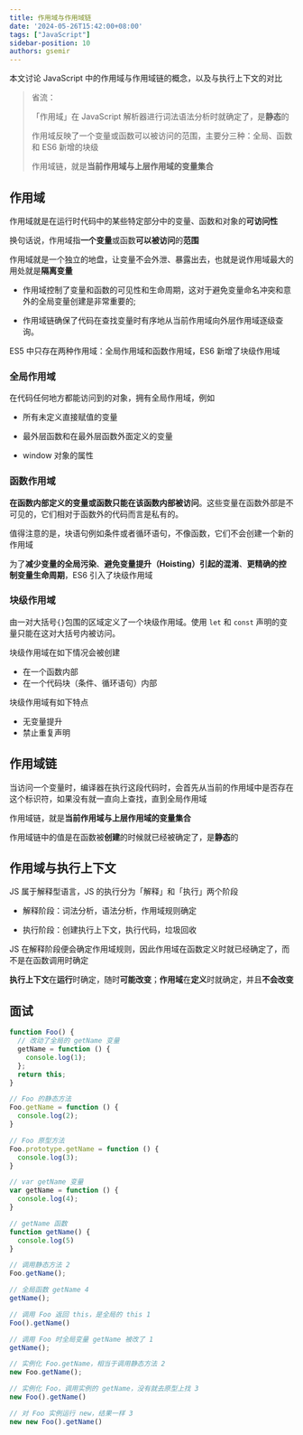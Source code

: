 ```yaml
---
title: 作用域与作用域链
date: '2024-05-26T15:42:00+08:00'
tags: ["JavaScript"]
sidebar-position: 10
authors: gsemir
---
```


本文讨论 JavaScript 中的作用域与作用域链的概念，以及与执行上下文的对比

> 省流：
>
> 「作用域」在 JavaScript 解析器进行词法语法分析时就确定了，是**静态**的
>
> 作用域反映了一个变量或函数可以被访问的范围，主要分三种：全局、函数和 ES6 新增的块级
>
> 作用域链，就是**当前作用域与上层作用域的变量集合**
>

## 作用域

作用域就是在运行时代码中的某些特定部分中的变量、函数和对象的**可访问性**

换句话说，作用域指**一个变量**或函数**可以被访问**的**范围**

作用域就是一个独立的地盘，让变量不会外泄、暴露出去，也就是说作用域最大的用处就是**隔离变量**

- 作用域控制了变量和函数的可见性和生命周期，这对于避免变量命名冲突和意外的全局变量创建是非常重要的;

- 作用域链确保了代码在查找变量时有序地从当前作用域向外层作用域逐级查询。

ES5 中只存在两种作用域：全局作用域和函数作用域，ES6 新增了块级作用域

### 全局作用域

在代码任何地方都能访问到的对象，拥有全局作用域，例如

- 所有未定义直接赋值的变量

- 最外层函数和在最外层函数外面定义的变量

- window 对象的属性

### 函数作用域

**在函数内部定义的变量或函数只能在该函数内部被访问**。这些变量在函数外部是不可见的，它们相对于函数外的代码而言是私有的。

值得注意的是，块语句例如条件或者循环语句，不像函数，它们不会创建一个新的作用域

为了**减少变量的全局污染**、**避免变量提升（Hoisting）引起的混淆**、**更精确的控制变量生命周期**，ES6 引入了块级作用域

### 块级作用域

由一对大括号`{}`包围的区域定义了一个块级作用域。使用 `let` 和 `const` 声明的变量只能在这对大括号内被访问。

块级作用域在如下情况会被创建

- 在一个函数内部
- 在一个代码块（条件、循环语句）内部

块级作用域有如下特点

- 无变量提升
- 禁止重复声明

## 作用域链

当访问一个变量时，编译器在执行这段代码时，会首先从当前的作用域中是否存在这个标识符，如果没有就一直向上查找，直到全局作用域

作用域链，就是**当前作用域与上层作用域的变量集合**

作用域链中的值是在函数被**创建**的时候就已经被确定了，是**静态**的

## 作用域与执行上下文

JS 属于解释型语言，JS 的执行分为「解释」和「执行」两个阶段

- 解释阶段：词法分析，语法分析，作用域规则确定

- 执行阶段：创建执行上下文，执行代码，垃圾回收

JS 在解释阶段便会确定作用域规则，因此作用域在函数定义时就已经确定了，而不是在函数调用时确定

**执行上下文**在**运行**时确定，随时**可能改变**；**作用域**在**定义**时就确定，并且**不会改变**

## 面试

```js
function Foo() {
  // 改动了全局的 getName 变量
  getName = function () {
    console.log(1);
  };
  return this;
}

// Foo 的静态方法
Foo.getName = function () {
  console.log(2);
}

// Foo 原型方法
Foo.prototype.getName = function () {
  console.log(3);
}

// var getName 变量
var getName = function () { 
  console.log(4);
}

// getName 函数
function getName() {
  console.log(5)
}

// 调用静态方法 2
Foo.getName();

// 全局函数 getName 4
getName();

// 调用 Foo 返回 this，是全局的 this 1
Foo().getName()

// 调用 Foo 时全局变量 getName 被改了 1
getName();

// 实例化 Foo.getName，相当于调用静态方法 2
new Foo.getName(); 

// 实例化 Foo，调用实例的 getName，没有就去原型上找 3
new Foo().getName()

// 对 Foo 实例运行 new，结果一样 3
new new Foo().getName()
```

